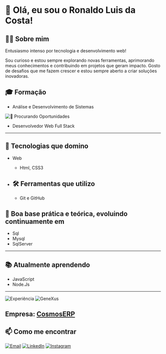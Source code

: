 
# 👋 Olá, eu sou o Ronaldo Luis da Costa!

## 👨‍💻 Sobre mim
Entusiasmo intenso por tecnologia e desenvolvimento web!

Sou curioso e estou sempre explorando novas ferramentas, aprimorando meus conhecimentos e contribuindo em projetos que geram impacto.
Gosto de desafios que me fazem crescer e estou sempre aberto a criar soluções inovadoras.


## 🎓 Formação
  - Análise e Desenvolvimento de Sistemas


![👀 Procurando Oportunidades](https://img.shields.io/badge/👀%20Procurando-Oportunidades-blue?style=for-the-badge)
- Desenvolvedor Web Full Stack

---

## 🚀 Tecnologias que domino
- Web
  - Html, CSS3
    
- ## 🛠️ Ferramentas que utilizo
  - Git e GitHub
    
## 🚀 Boa base prática e teórica, evoluindo continuamente em
  - Sql
  - Mysql
  - SqlServer

---

## 📚 Atualmente aprendendo
  - JavaScript
  - Node.Js
---


![Experiência](https://img.shields.io/badge/Experiência-Desenvolvedor%20Web-blue?style=for-the-badge&logo=webhook&logoColor=white)
![GeneXus](https://img.shields.io/badge/GeneXus-F36C21?style=for-the-badge&logo=tools&logoColor=white)

**Empresa:** [CosmosERP](https://www.cosmoserp.com.br/)
---

## 📫 Como me encontrar
 [![Email](https://img.shields.io/badge/Hotmail-Enviar%20?style=for-the-badge&logo=microsoft-outlook&logoColor=white&color=0072C6)](mailto:ronaldo_so10@hotmail.com)
 [![LinkedIn](https://img.shields.io/badge/LinkedIn-0077B5?style=for-the-badge&logo=linkedin&logoColor=white)](https://www.linkedin.com/in/ronaldo-costa-80332776/)
 [![Instagram](https://img.shields.io/badge/Instagram-E4405F?style=for-the-badge&logo=instagram&logoColor=white)](https://www.instagram.com/eusouronaldocosta) 

